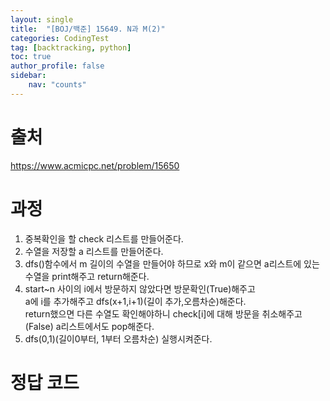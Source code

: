 ```yaml
---
layout: single
title:  "[BOJ/백준] 15649. N과 M(2)"
categories: CodingTest
tag: [backtracking, python]
toc: true
author_profile: false
sidebar:
    nav: "counts"
---
```


# 출처
<https://www.acmicpc.net/problem/15650>



  
  
# 과정

1. 중복확인을 할 check 리스트를 만들어준다.
2. 수열을 저장할 a 리스트를 만들어준다.
3. dfs()함수에서 m 길이의 수열을 만들어야 하므로 x와 m이 같으면 a리스트에 있는 수열을 print해주고 return해준다.
4. start~n 사이의 i에서 방문하지 않았다면 방문확인(True)해주고  
a에 i를 추가해주고 dfs(x+1,i+1)(길이 추가,오름차순)해준다.  
return했으면 다른 수열도 확인해야하니 check[i]에 대해 방문을 취소해주고(False) a리스트에서도 pop해준다. 
5. dfs(0,1)(길이0부터, 1부터 오름차순) 실행시켜준다.

# 정답 코드

<script src="https://gist.github.com/kghees/e73d6af1a07e8639cfb0888fda2c93a9.js"></script>
    




